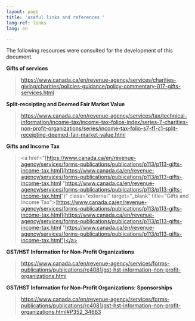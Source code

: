 ```yaml
---
layout: page
title: 'useful links and references '
lang-ref: links
lang: en

---
```

The following resources were consulted for the development of this document.

**Gifts of services**

> <a href="https://www.canada.ca/en/revenue-agency/services/charities-giving/charities/policies-guidance/policy-commentary-017-gifts-services.html" class="external" target="_blank" title="Gifts of services">https://www.canada.ca/en/revenue-agency/services/charities-giving/charities/policies-guidance/policy-commentary-017-gifts-services.html</a>

**Split-receipting and Deemed Fair Market Value**

> <a href="https://www.canada.ca/en/revenue-agency/services/tax/technical-information/income-tax/income-tax-folios-index/series-7-charities-non-profit-organizations/series/income-tax-folio-s7-f1-c1-split-receipting-deemed-fair-market-value.html" class="external" target="_blank" title="Split-receipting and Deemed Fair Market Value">https://www.canada.ca/en/revenue-agency/services/tax/technical-information/income-tax/income-tax-folios-index/series-7-charities-non-profit-organizations/series/income-tax-folio-s7-f1-c1-split-receipting-deemed-fair-market-value.html</a>

**Gifts and Income Tax**

> <a href="[https://www.canada.ca/en/revenue-agency/services/forms-publications/publications/p113/p113-gifts-income-tax.html](https://www.canada.ca/en/revenue-agency/services/forms-publications/publications/p113/p113-gifts-income-tax.html "https://www.canada.ca/en/revenue-agency/services/forms-publications/publications/p113/p113-gifts-income-tax.html")" class="external" target="_blank" title="Gifts and Income Tax">[https://www.canada.ca/en/revenue-agency/services/forms-publications/publications/p113/p113-gifts-income-tax.html](https://www.canada.ca/en/revenue-agency/services/forms-publications/publications/p113/p113-gifts-income-tax.html "https://www.canada.ca/en/revenue-agency/services/forms-publications/publications/p113/p113-gifts-income-tax.html")</a>

**GST/HST Information for Non-Profit Organizations**

> <a href="https://www.canada.ca/en/revenue-agency/services/forms-publications/publications/rc4081/gst-hst-information-non-profit-organizations.html" class="external" target="_blank" title="GST/HST Information for Non-Profit Organizations">https://www.canada.ca/en/revenue-agency/services/forms-publications/publications/rc4081/gst-hst-information-non-profit-organizations.html</a>

**GST/HST Information for Non-Profit Organizations: Sponsorships**

> <a href="https://www.canada.ca/en/revenue-agency/services/forms-publications/publications/rc4081/gst-hst-information-non-profit-organizations.html#P352_34663" class="external" target="_blank" title="GST/HST Information for Non-Profit Organizations: Sponsorships">https://www.canada.ca/en/revenue-agency/services/forms-publications/publications/rc4081/gst-hst-information-non-profit-organizations.html#P352_34663</a>